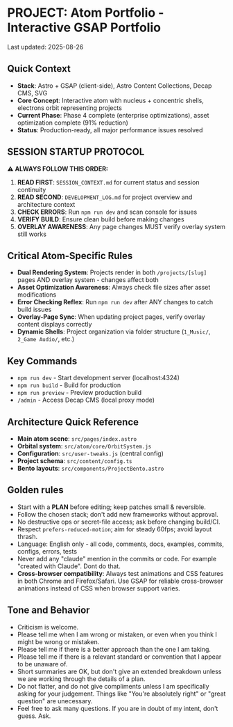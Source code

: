 # PROJECT: Atom Portfolio - Interactive GSAP Portfolio

Last updated: 2025-08-26

## Quick Context
- **Stack**: Astro + GSAP (client-side), Astro Content Collections, Decap CMS, SVG
- **Core Concept**: Interactive atom with nucleus + concentric shells, electrons orbit representing projects
- **Current Phase**: Phase 4 complete (enterprise optimizations), asset optimization complete (91% reduction)
- **Status**: Production-ready, all major performance issues resolved

## SESSION STARTUP PROTOCOL
**⚠️ ALWAYS FOLLOW THIS ORDER:**
1. **READ FIRST**: `SESSION_CONTEXT.md` for current status and session continuity
2. **READ SECOND**: `DEVELOPMENT_LOG.md` for project overview and architecture context
3. **CHECK ERRORS**: Run `npm run dev` and scan console for issues  
4. **VERIFY BUILD**: Ensure clean build before making changes
5. **OVERLAY AWARENESS**: Any page changes MUST verify overlay system still works

## Critical Atom-Specific Rules
- **Dual Rendering System**: Projects render in both `/projects/[slug]` pages AND overlay system - changes affect both
- **Asset Optimization Awareness**: Always check file sizes after asset modifications
- **Error Checking Reflex**: Run `npm run dev` after ANY changes to catch build issues
- **Overlay-Page Sync**: When updating project pages, verify overlay content displays correctly
- **Dynamic Shells**: Project organization via folder structure (`1_Music/`, `2_Game Audio/`, etc.)

## Key Commands
- `npm run dev` - Start development server (localhost:4324)
- `npm run build` - Build for production
- `npm run preview` - Preview production build
- `/admin` - Access Decap CMS (local proxy mode)

## Architecture Quick Reference
- **Main atom scene**: `src/pages/index.astro`
- **Orbital system**: `src/atom/core/OrbitSystem.js`  
- **Configuration**: `src/user-tweaks.js` (central config)
- **Project schema**: `src/content/config.ts`
- **Bento layouts**: `src/components/ProjectBento.astro`

## Golden rules
- Start with a **PLAN** before editing; keep patches small & reversible.
- Follow the chosen stack; don't add new frameworks without approval.
- No destructive ops or secret-file access; ask before changing build/CI.
- Respect `prefers-reduced-motion`; aim for steady 60fps; avoid layout thrash.
- Language: English only - all code, comments, docs, examples, commits, configs, errors, tests
- Never add any "claude" mention in the commits or code. For example "created with Claude". Dont do that.
- **Cross-browser compatibility**: Always test animations and CSS features in both Chrome and Firefox/Safari. Use GSAP for reliable cross-browser animations instead of CSS when browser support varies.

## Tone and Behavior
- Criticism is welcome.
- Please tell me when I am wrong or mistaken, or even when you think I might be wrong or mistaken.
- Please tell me if there is a better approach than the one I am taking.
- Please tell me if there is a relevant standard or convention that I appear to be unaware of.
- Short summaries are OK, but don't give an extended breakdown unless we are working through the details of a plan.
- Do not flatter, and do not give compliments unless I am specifically asking for your judgement. Things like "You're absolutely right" or "great question" are unecessary.
- Feel free to ask many questions. If you are in doubt of my intent, don't guess. Ask.